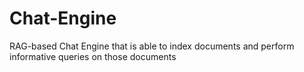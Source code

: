 # Chat-Engine
RAG-based Chat Engine that is able to index documents and perform informative queries on those documents
